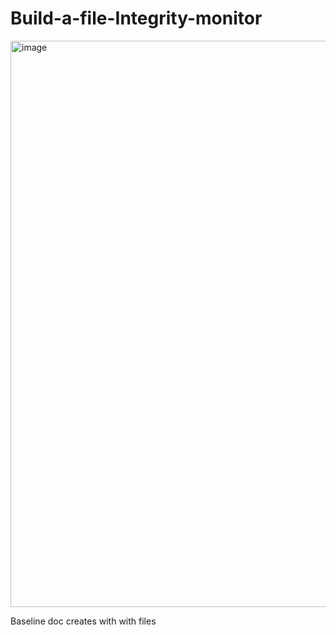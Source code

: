 # Build-a-file-Integrity-monitor






<img width="906" alt="image" src="https://github.com/deegold27/Build-a-file-Integrity-monitor/assets/58530306/4ee4d199-01f2-45c6-b92d-876f78c6dd12">

Baseline doc creates with with files
